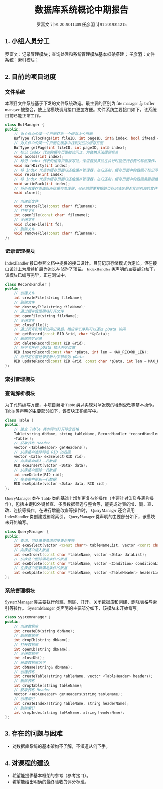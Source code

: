 <font face="宋体">

# <center>数据库系统概论中期报告</center>
<center>罗富文 计91 2019011409  任彦羽 计91 2019011215</center>

## 1. 小组人员分工
罗富文：记录管理模块；查询处理和系统管理模块基本框架搭建；
任彦羽：文件系统；索引模块；

## 2. 目前的项目进度

### 文件系统
本项目文件系统基于下发的文件系统改造。最主要的区别为 file manager 与 buffer manager 被整合，使上层模块调用接口更加方便。文件系统主要接口如下，该系统目前已能正常工作。

```c++
class BufManager {
public:
    // 为文件中的某一个页面获取一个缓存中的页面
    BufType allocPage(int fileID, int pageID, int& index, bool ifRead = false);
    // 为文件中的某一个页面在缓存中找到对应的缓存页面
    BufType getPage(int fileID, int pageID, int& index);
    // 标记 index 代表的缓存页面被访问过，为替换算法提供信息
    void access(int index);
    // 标记 index 代表的缓存页面被写过，保证替换算法在执行时能进行必要的写回操作，保证数据的正确性
    void markDirty(int index);
    // 将 index 代表的缓存页面归还给缓存管理器，在归还前，缓存页面中的数据不标记写回
    void release(int index);
    // 将 index 代表的缓存页面归还给缓存管理器，在归还前，缓存页面中的数据需要根据脏页标记决定是否写到对应的文件页面中
    void writeBack(int index);
    // 将所有缓存页面归还给缓存管理器，归还前需要根据脏页标记决定是否写到对应的文件页面中
    void close();

    // 创建新文件
    void createFile(const char* filename);
    // 打开文件
    int openFile(const char* filename);
    // 关闭文件
    void closeFile(int fd);
    // 删除文件
    void removeFile(const char* filename);
};
```

### 记录管理模块
IndexHandler 接口参照文档中提供的接口设计。目前记录存储模式为定长，但在接口设计上为后续扩展为边长存储作了预留。 IndexHandler 类声明的主要部分如下，该模块已编写完毕，正在测试中。

```c++
class RecordHandler {
public:
    // 创建文件
    int createFile(string fileName);
    // 删除文件
    int destroyFile(string fileName);
    // 通过缓存管理模块打开文件
    int openFile(string fileName);
    // 关闭文件
    int closeFile();
    // 通过页号和槽号访问记录后，相应字节序列可以通过 pData 访问
    int getRecord(const RID &rid, char *&pData);
    // 删除特定记录
    int deleteRecord(const RID &rid);
    // 将字节序列 pData 插入特定位置
    RID insertRecord(const char *pData, int len = MAX_RECORD_LEN);
    // 将特定位置记录更新为字节序列 pData
    RID updateRecord(const RID &rid, const char *pData, int len = MAX_RECORD_LEN);
};
```

### 索引管理模块

### 查询解析模块
为了代码编写方便，本项目新增 Table 类以实现对单张表的增删查改等基本操作。 Table 类声明的主要部分如下，该模块正在编写中。

```c++
class Table {
public:
    // 建立 Table 类的同时打开特定表格
    Table(string dbName, string tableName, RecordHandler *recordHandler);
    ~Table();
    // 获取表格 Header
    vector <TableHeader> getHeaders();
    // 从表格中选择特定 RID 的数据
    vector <Data> exeSelect(RID rid);
    // 向表格中插入一行数据
    RID exeInsert(vector <Data> data);
    // 从表格中删除一行数据
    int exeDelete(RID rid);
    // 在表格中更新一行数据
    RID exeUpdate(vector <Data> data, RID rid);
};
```

QueryManager 类在 Table 类的基础上增加更复杂的操作（主要针对涉及多表的操作），包括主键和外键检查、多表数据筛选与整合等，能完成对表的增、删、查、改、连接等操作。在进行增删改查等操作时， QueryManager 还会调用 IndexHandler 类创建或删除索引。 QueryManager 类声明的主要部分如下，该模块未开始编写。

```c++
class QueryManager {
public:
    // 查询，包括单表查询和多表连接等
    int exeSelect(vector <const char*> tableNameList, vector <const char*> selectorList, vector <Condition> conditionList);
    // 向表格中插入数据
    int exeInsert(const char *tableName, vector <Data> dataList);
    // 从表格中删除满足条件的数据
    int exeDelete(const char *tableName, vector <Condition> conditionList);
    // 在表格中更新满足条件的数据
    int exeUpdate(const char *tableName, vector <TableHeader> headerList, vector <Data> dataList, vector <Condition> conditionList);
};
```

### 系统管理模块
SystemManager 类主要执行创建、删除、打开、关闭数据库和创建、删除表格与索引等操作。 SystemManager 类声明的主要部分如下，该模块未开始编写。

```c++
class SystemManager {
public:
    // 创建数据库
    int createDb(string dbName);
    // 删除数据库
    int dropDb(string dbName);
    // 打开数据库
    int openDb(string dbName);
    // 关闭数据库
    int closeDb();
    // 获取数据库名字
    int dbName(string& dbName);
    // 创建表格
    int createTable(string tableName, vector <TableHeader> headers);
    // 删除表格
    int dropTable(string tableName);
    // 获取表格 Header
    vector <TableHeader> getHeaders(string tableName);
    // 创建索引
    int createIndex(string tableName, string headerName);
    // 删除索引
    int dropIndex(string tableName, string headerName);
};
```

## 3. 存在的问题与困难
 - 对数据库系统的基本架构不了解，不知道从何下手。

## 4. 对课程的建议
 - 希望能提供基本框架的参考（参考接口）。
 - 希望能给出明确的最终验收的评分标准。
